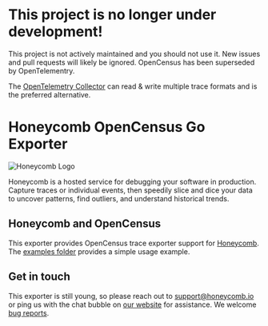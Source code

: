 # This project is no longer under development!

This project is not actively maintained and you should not use it. New issues and pull requests will likely be ignored. OpenCensus has been superseded by OpenTelementry.

The [OpenTelemetry Collector](https://github.com/open-telemetry/opentelemetry-collector) can read & write multiple trace formats and is the preferred alternative.

# Honeycomb OpenCensus Go Exporter

![Honeycomb Logo](https://github.com/honeycombio/opencensus-exporter/blob/master/static/honeycomb-logo.png)

Honeycomb is a hosted service for debugging your software in production. Capture traces or individual events, then speedily slice and dice your data to uncover patterns, find outliers, and understand historical trends.

## Honeycomb and OpenCensus

This exporter provides OpenCensus trace exporter support for [Honeycomb](www.honeycomb.io). The [examples folder](https://github.com/honeycombio/opencensus-exporter/tree/master/example) provides a simple usage example.

## Get in touch

This exporter is still young, so please reach out to [support@honeycomb.io](mailto:support@honeycomb.io) or ping us with the chat bubble on [our website](https://www.honeycomb.io) for assistance. We welcome [bug reports](https://github.com/honeycombio/opencensus-exporter/issues).
